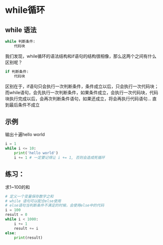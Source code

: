 # while循环

## while 语法

```python
while 判断条件:
    代码块
```

我们发现，while循环的语法结构和if语句的结构很相像，那么这两个之间有什么区别呢？

```python
if 判断条件:
    代码块
```

区别在于，if语句只会执行一次判断条件，条件成立以后，只会执行一次代码块；而while语句，会先执行一次判断条件，如果条件成立，会执行一次代码块，代码块执行完成以后，会再次判断条件语句，如果还成立，将会再执行代码语句... 直到最后条件不成立

## 示例

输出十遍hello world

```python
i = 1
while i <= 10:
    print('hello world')
    i += 1 # 一定要记得让 i += 1, 否则会造成死循环
```

## 练习：

求1~100的和

```python
# 定义一个变量保存数字之和
# while 语句可以配合else使用
# else语句当判断条件不满足的时候，会使用else中的代码
i = 100
result = 0
while i < 1000:    
    i += 1    
    result += i
else:    
    print(result)
```